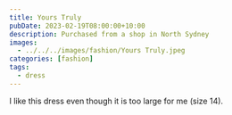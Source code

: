 ```yaml
---
title: Yours Truly
pubDate: 2023-02-19T08:00:00+10:00
description: Purchased from a shop in North Sydney
images:
  - ../../../images/fashion/Yours Truly.jpeg
categories: [fashion]
tags:
  - dress
---
```


I like this dress even though it is too large for me (size 14).
